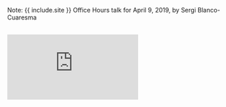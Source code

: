 Note: {{ include.site }} Office Hours talk for April 9, 2019, by Sergi Blanco-Cuaresma

<br>
<div class="scalable scalable-16-9">
  <div class="scalable-content">
    <iframe src="https://www.youtube.com/embed/KL5eZzRTQu4" frameborder="0" allow="autoplay; encrypted-media" allowfullscreen></iframe>
  </div>
</div>

